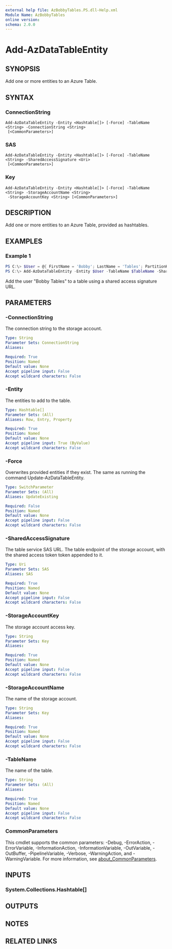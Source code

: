 ```yaml
---
external help file: AzBobbyTables.PS.dll-Help.xml
Module Name: AzBobbyTables
online version:
schema: 2.0.0
---
```


# Add-AzDataTableEntity

## SYNOPSIS
Add one or more entities to an Azure Table.

## SYNTAX

### ConnectionString
```
Add-AzDataTableEntity -Entity <Hashtable[]> [-Force] -TableName <String> -ConnectionString <String>
 [<CommonParameters>]
```

### SAS
```
Add-AzDataTableEntity -Entity <Hashtable[]> [-Force] -TableName <String> -SharedAccessSignature <Uri>
 [<CommonParameters>]
```

### Key
```
Add-AzDataTableEntity -Entity <Hashtable[]> [-Force] -TableName <String> -StorageAccountName <String>
 -StorageAccountKey <String> [<CommonParameters>]
```

## DESCRIPTION
Add one or more entities to an Azure Table, provided as hashtables.

## EXAMPLES

### Example 1
```powershell
PS C:\> $User = @{ FirstName = 'Bobby'; LastName = 'Tables'; PartitionKey = 'Example'; RowKey = '1' }
PS C:\> Add-AzDataTableEntity -Entity $User -TableName $TableName -SharedAccessSignature $SAS
```

Add the user "Bobby Tables" to a table using a shared access signature URL.

## PARAMETERS

### -ConnectionString
The connection string to the storage account.

```yaml
Type: String
Parameter Sets: ConnectionString
Aliases:

Required: True
Position: Named
Default value: None
Accept pipeline input: False
Accept wildcard characters: False
```

### -Entity
The entities to add to the table.

```yaml
Type: Hashtable[]
Parameter Sets: (All)
Aliases: Row, Entry, Property

Required: True
Position: Named
Default value: None
Accept pipeline input: True (ByValue)
Accept wildcard characters: False
```

### -Force
Overwrites provided entities if they exist.
The same as running the command Update-AzDataTableEntity.

```yaml
Type: SwitchParameter
Parameter Sets: (All)
Aliases: UpdateExisting

Required: False
Position: Named
Default value: None
Accept pipeline input: False
Accept wildcard characters: False
```

### -SharedAccessSignature
The table service SAS URL.
The table endpoint of the storage account, with the shared access token token appended to it.

```yaml
Type: Uri
Parameter Sets: SAS
Aliases: SAS

Required: True
Position: Named
Default value: None
Accept pipeline input: False
Accept wildcard characters: False
```

### -StorageAccountKey
The storage account access key.

```yaml
Type: String
Parameter Sets: Key
Aliases:

Required: True
Position: Named
Default value: None
Accept pipeline input: False
Accept wildcard characters: False
```

### -StorageAccountName
The name of the storage account.

```yaml
Type: String
Parameter Sets: Key
Aliases:

Required: True
Position: Named
Default value: None
Accept pipeline input: False
Accept wildcard characters: False
```

### -TableName
The name of the table.

```yaml
Type: String
Parameter Sets: (All)
Aliases:

Required: True
Position: Named
Default value: None
Accept pipeline input: False
Accept wildcard characters: False
```

### CommonParameters
This cmdlet supports the common parameters: -Debug, -ErrorAction, -ErrorVariable, -InformationAction, -InformationVariable, -OutVariable, -OutBuffer, -PipelineVariable, -Verbose, -WarningAction, and -WarningVariable. For more information, see [about_CommonParameters](http://go.microsoft.com/fwlink/?LinkID=113216).

## INPUTS

### System.Collections.Hashtable[]

## OUTPUTS

## NOTES

## RELATED LINKS
